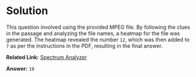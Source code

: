 # Solution

This question involved using the provided MPEG file. By following the clues in the passage and analyzing the file names, a heatmap for the file was generated. The heatmap revealed the number `12`, which was then added to `7` as per the instructions in the PDF, resulting in the final answer.

**Related Link:** [Spectrum Analyzer](https://academo.org/demos/spectrum-analyzer/)

**Answer:** `19`
